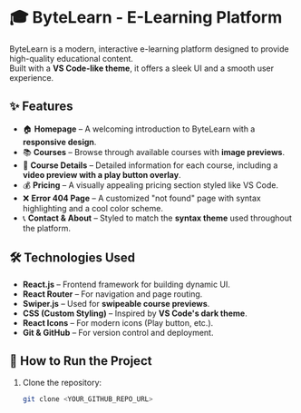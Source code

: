 # 🎓 ByteLearn - E-Learning Platform

ByteLearn is a modern, interactive e-learning platform designed to provide high-quality educational content.  
Built with a **VS Code-like theme**, it offers a sleek UI and a smooth user experience.

## ✨ Features
- 🏠 **Homepage** – A welcoming introduction to ByteLearn with a **responsive design**.
- 📚 **Courses** – Browse through available courses with **image previews**.
- 📖 **Course Details** – Detailed information for each course, including a **video preview with a play button overlay**.
- 💰 **Pricing** – A visually appealing pricing section styled like VS Code.
- ❌ **Error 404 Page** – A customized "not found" page with syntax highlighting and a cool color scheme.
- 📞 **Contact & About** – Styled to match the **syntax theme** used throughout the platform.

## 🛠️ Technologies Used
- **React.js** – Frontend framework for building dynamic UI.
- **React Router** – For navigation and page routing.
- **Swiper.js** – Used for **swipeable course previews**.
- **CSS (Custom Styling)** – Inspired by **VS Code's dark theme**.
- **React Icons** – For modern icons (Play button, etc.).
- **Git & GitHub** – For version control and deployment.

## 🚀 How to Run the Project
1. Clone the repository:
   ```bash
   git clone <YOUR_GITHUB_REPO_URL>
